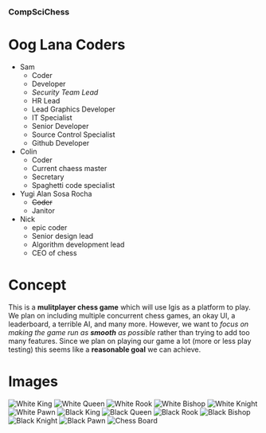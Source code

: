 ### CompSciChess ###
# Oog Lana Coders #
* Sam
  * Coder
  * Developer
  * *Security Team Lead*
  * HR Lead
  * Lead Graphics Developer
  * IT Specialist
  * Senior Developer
  * Source Control Specialist
  * Github Developer
* Colin
  * Coder
  * Current chaess master
  * Secretary
  * Spaghetti code specialist
* Yugi Alan Sosa Rocha
  * ~~Coder~~
  * Janitor
* Nick 
  * epic coder
  * Senior design lead
  * Algorithm development lead
  * CEO of chess
 
 # Concept #
  This is a **mulitplayer chess game** which will use Igis as a platform to play. We plan on including multiple concurrent chess games, an okay UI, a leaderboard, a terrible AI, and many more. However, we want to *focus on making the game run as **smooth** as possible* rather than trying to add too many features. Since we plan on playing our game a lot (more or less play testing) this seems like a **reasonable goal** we can achieve.
  
# Images # 
  ![White King](https://upload.wikimedia.org/wikipedia/commons/thumb/4/42/Chess_klt45.svg/50px-Chess_klt45.svg.png) 
  ![White Queen](https://upload.wikimedia.org/wikipedia/commons/thumb/1/15/Chess_qlt45.svg/50px-Chess_qlt45.svg.png) 
  ![White Rook](https://upload.wikimedia.org/wikipedia/commons/thumb/7/72/Chess_rlt45.svg/50px-Chess_rlt45.svg.png) 
  ![White Bishop](https://upload.wikimedia.org/wikipedia/commons/thumb/b/b1/Chess_blt45.svg/50px-Chess_blt45.svg.png) 
  ![White Knight](https://upload.wikimedia.org/wikipedia/commons/thumb/7/70/Chess_nlt45.svg/50px-Chess_nlt45.svg.png) 
  ![White Pawn](https://upload.wikimedia.org/wikipedia/commons/thumb/4/45/Chess_plt45.svg/50px-Chess_plt45.svg.png) 
  ![Black King](https://upload.wikimedia.org/wikipedia/commons/thumb/f/f0/Chess_kdt45.svg/50px-Chess_kdt45.svg.png)
  ![Black Queen](https://upload.wikimedia.org/wikipedia/commons/thumb/4/47/Chess_qdt45.svg/50px-Chess_qdt45.svg.png)
  ![Black Rook](https://upload.wikimedia.org/wikipedia/commons/thumb/f/ff/Chess_rdt45.svg/50px-Chess_rdt45.svg.png)
  ![Black Bishop](https://upload.wikimedia.org/wikipedia/commons/thumb/9/98/Chess_bdt45.svg/50px-Chess_bdt45.svg.png)
  ![Black Knight](https://upload.wikimedia.org/wikipedia/commons/thumb/e/ef/Chess_ndt45.svg/50px-Chess_ndt45.svg.png)
  ![Black Pawn](https://upload.wikimedia.org/wikipedia/commons/thumb/c/c7/Chess_pdt45.svg/50px-Chess_pdt45.svg.png)
  ![Chess Board](https://upload.wikimedia.org/wikipedia/commons/thumb/d/d7/Chessboard480.svg/208px-Chessboard480.svg.png) 
